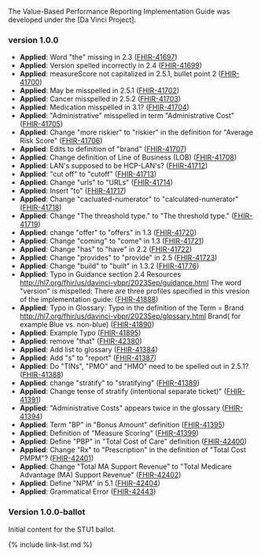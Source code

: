 
The Value-Based Performance Reporting Implementation Guide was developed under the  [Da Vinci Project].

### version 1.0.0

- **Applied**: Word "the" missing in 2.3 ([FHIR-41697](https://jira.hl7.org/browse/FHIR-41697))
- **Applied**: Version spelled incorrectly in 2.4 ([FHIR-41699](https://jira.hl7.org/browse/FHIR-41699))
- **Applied**: measureScore not capitalized in 2.5.1, bullet point 2 ([FHIR-41700](https://jira.hl7.org/browse/FHIR-41700))
- **Applied**: May be misspelled in 2.5.1 ([FHIR-41702](https://jira.hl7.org/browse/FHIR-41702))
- **Applied**: Cancer misspelled in 2.5.2 ([FHIR-41703](https://jira.hl7.org/browse/FHIR-41703))
- **Applied**: Medication misspelled in 3.1? ([FHIR-41704](https://jira.hl7.org/browse/FHIR-41704))
- **Applied**: "Administrative" misspelled in term "Administrative Cost" ([FHIR-41705](https://jira.hl7.org/browse/FHIR-41705))
- **Applied**: Change "more riskier" to "riskier" in the definition for "Average Risk Score" ([FHIR-41706](https://jira.hl7.org/browse/FHIR-41706))
- **Applied**: Edits to definition of "brand" ([FHIR-41707](https://jira.hl7.org/browse/FHIR-41707))
- **Applied**: Change definition of Line of Business (LOB) ([FHIR-41708](https://jira.hl7.org/browse/FHIR-41708))
- **Applied**: LAN's supposed to be HCP-LAN's? ([FHIR-41712](https://jira.hl7.org/browse/FHIR-41712))
- **Applied**: "cut off" to "cutoff" ([FHIR-41713](https://jira.hl7.org/browse/FHIR-41713))
- **Applied**: Change "urls" to "URLs" ([FHIR-41714](https://jira.hl7.org/browse/FHIR-41714))
- **Applied**: Insert "to" ([FHIR-41717](https://jira.hl7.org/browse/FHIR-41717))
- **Applied**: Change "cacluated-numerator" to "calculated-numerator" ([FHIR-41718](https://jira.hl7.org/browse/FHIR-41718))
- **Applied**: Change "The threashold type." to "The threshold type." ([FHIR-41719](https://jira.hl7.org/browse/FHIR-41719))
- **Applied**: change "offer" to "offers" in 1.3 ([FHIR-41720](https://jira.hl7.org/browse/FHIR-41720))
- **Applied**: Change "coming" to "come" in 1.3 ([FHIR-41721](https://jira.hl7.org/browse/FHIR-41721))
- **Applied**: Change "has" to "have" in 2.2 ([FHIR-41722](https://jira.hl7.org/browse/FHIR-41722))
- **Applied**: Change "provides" to "provide" in 2.5 ([FHIR-41723](https://jira.hl7.org/browse/FHIR-41723))
- **Applied**: Change "build" to "built" in 1.3.2 ([FHIR-41776](https://jira.hl7.org/browse/FHIR-41776))
- **Applied**: Typo in Guidance section 2.4 Resources http://hl7.org/fhir/us/davinci-vbpr/2023Sep/guidance.html The word "version" is mispelled: There are three profiles specified in this vresion of the implementation guide: ([FHIR-41888](https://jira.hl7.org/browse/FHIR-41888))
- **Applied**: Typo in Glossary: Typo in the definition of the Term = Brand http://hl7.org/fhir/us/davinci-vbpr/2023Sep/glossary.html Brand( for example Blue vs. non-blue) ([FHIR-41890](https://jira.hl7.org/browse/FHIR-41890))
- **Applied**: Example Typo ([FHIR-41895](https://jira.hl7.org/browse/FHIR-41895))
- **Applied**: remove "that" ([FHIR-42380](https://jira.hl7.org/browse/FHIR-42380))
- **Applied**: Add list to glossary ([FHIR-41384](https://jira.hl7.org/browse/FHIR-41384))
- **Applied**: Add "s" to "report" ([FHIR-41387](https://jira.hl7.org/browse/FHIR-41387))
- **Applied**: Do "TINs", "PMO" and "HMO" need to be spelled out in 2.5.1? ([FHIR-41388](https://jira.hl7.org/browse/FHIR-41388))
- **Applied**: change "stratify" to "stratifying" ([FHIR-41389](https://jira.hl7.org/browse/FHIR-41389))
- **Applied**: Change tense of stratify (intentional separate ticket)" ([FHIR-41391](https://jira.hl7.org/browse/FHIR-41391))
- **Applied**: "Administrative Costs" appears twice in the glossary ([FHIR-41394](https://jira.hl7.org/browse/FHIR-41394))
- **Applied**: Term "BP" in "Bonus Amount" definition ([FHIR-41395](https://jira.hl7.org/browse/FHIR-41395))
- **Applied**: Definition of "Measure Scoring" ([FHIR-41399](https://jira.hl7.org/browse/FHIR-41399))
- **Applied**: Define "PBP" in "Total Cost of Care" definition ([FHIR-42400](https://jira.hl7.org/browse/FHIR-42400))
- **Applied**: Change "Rx" to "Prescription" in the definition of "Total Cost PMPM"? ([FHIR-42401](https://jira.hl7.org/browse/FHIR-42401))
- **Applied**: Change "Total MA Support Revenue" to "Total Medicare Advantage (MA) Support Revenue" ([FHIR-42402](https://jira.hl7.org/browse/FHIR-42402))
- **Applied**: Define "NPM" in 5.1 ([FHIR-42404](https://jira.hl7.org/browse/FHIR-42404))
- **Applied**: Grammatical Error ([FHIR-42443](https://jira.hl7.org/browse/FHIR-42443))


### Version 1.0.0-ballot
Initial content for the STU1 ballot.

{% include link-list.md %}
